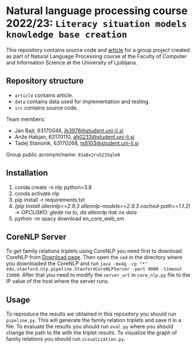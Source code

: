 # Natural language processing course 2022/23: `Literacy situation models knowledge base creation`

This repository contains source code and [article](/article/Literacy_situation_models_knowledge_base_creation.pdf) for a group project created as part of Natural Language Processing course at the Faculty of Computer and Information Science at the University of Ljubljana.

## Repository structure

-   `article` contains article.
-   `data` contains data used for implementation and testing.
-   `src` contains source code.

Team members:

-   Jan Bajt, 63170046, jb3976@student.uni-lj.si
-   Anže Habjan, 63170110, ah0233@student.uni-lj.si
-   Tadej Stanonik, 63170268, ts6103@student.uni-lj.si

Group public acronym/name: `83a8x2ru5235qlm9`

## Installation
1. conda create -n nlp python=3.8
2. conda activate nlp
3. pip install -r requirements.txt
4. <em>(pip install allennlp==2.9.3 allennlp-models==2.9.3 cached-path==1.1.2) &#8594; OPCIJSKO: glede na to, da allennlp itak ne dela</em>
5. python -m spacy download en_core_web_sm

## CoreNLP Server
To get family relations triplets using CoreNLP you need first to download CoreNLP from [Download page](https://stanfordnlp.github.io/CoreNLP/download.html).
Then open the `cmd` in the directory where you downloaded the CoreNLP and run `java -mx4g -cp "*" edu.stanford.nlp.pipeline.StanfordCoreNLPServer -port 9000 -timeout 15000`.
After that you need to modify the `server_url` in `core_nlp.py` file to the IP value of the host where the server runs.

## Usage
To reproduce the results we obtained in this repository you should run `pipeline.py`. This will generate the family relation triplets and save it in a file.
To evaluate the results you should run `eval.py` where you should change the path to file with the triplet results.
To visualize the graph of family relations you should run `visualization.py`.